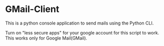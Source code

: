 # GMail-Client
This is a python console application to send mails using the Python CLI.

Turn on "less secure apps" for your google account for this script to work.
This works only for Google Mail(GMail).
